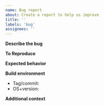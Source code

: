 ```yaml
---
name: Bug report
about: Create a report to help us improve
title: ''
labels: 'bug'
assignees: ''
---
```


**Describe the bug**  
<!-- A clear and concise description of what the bug is. -->

**To Reproduce**  
<!-- Steps or code to reproduce the behavior. -->

**Expected behavior**  
<!-- A clear and concise description of what you expected to happen. -->

**Build environment**  
 - Tag/commit: <!-- e.g. v0.13.0, 3a07614 --> 
 - OS+version: <!-- e.g. ubuntu 20.04.01, macOS 12.0.1, windows -->   

**Additional context**  
<!-- Add any other context about the problem here. --> 